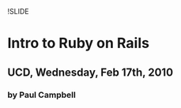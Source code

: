 !SLIDE

# Intro to Ruby on Rails #

## UCD, Wednesday, Feb 17th, 2010 ##

### by Paul Campbell ###


